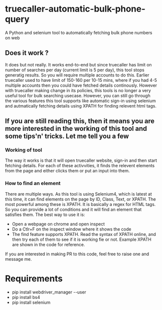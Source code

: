 # truecaller-automatic-bulk-phone-query
A Python and selenium tool to automatically fetching bulk phone numbers on web

## Does it work ?
It does but not really. It works end-to-end but since truecaller has limit on number of searches per day (current limit is 5 per day), this tool stops generatig results.
So you will require multiple accounts to do this. Earlier truecaller used to have limit of 150-160 per 10-15 mins, where if you had 4-5 multiple accounts then you could have fetched details continously. However with truecaller making change in its policies, this tools is no longer a very useful tool for bulk searching usecase. However, you can still go through the various features this tool supports like automatic sign-in using selenium and autmatically fetching details using XPATH for finding relevent html tags.

## If you are still reading this, then it means you are more interested in the working of this tool and some tips'n' tricks. Let me tell you a few
### Working of tool
The way it works is that it will open truecaller website, sign-in and then start fetching details. For each of these activvities, it finds the relevent elements from the page and either clicks them or put an input into them. 

### How to find an element
There are multiple ways. As this tool is using Selenium4, which is latest at this time, it can find elements on the page by ID, Class, Text, or XPATH. The most powerful among these is XPATH. It is basically a regex for HTML tags. So you can provide a lot of conditions and it will find an element that satisfies them. The best way to use it is:
- Open a webpage on chrome and open inspect
- Do a Ctlr+F on the inspect window where it shows the code
- The find feature supports XPATH. Read the syntax of XPATH online, and then try each of them to see if it is working fie or not. Example XPATH are shown in the code for reference.

If you are interested in making PR to this code, feel free to raise one and message me.

# Requirements
- pip install webdriver_manager --user
- pip install bs4
- pip install selenium
